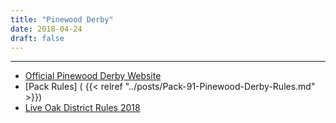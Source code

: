 ```yaml
---
title: "Pinewood Derby"
date: 2018-04-24
draft: false
---
```

---
 * [Official Pinewood Derby Website](http://www.pinewoodderby.org/)
 * [Pack Rules] ( {{< relref "../posts/Pack-91-Pinewood-Derby-Rules.md" >}})
 * [Live Oak District Rules 2018](/files/2018_LiveOakDistrict_DerbyRules.pdf)

